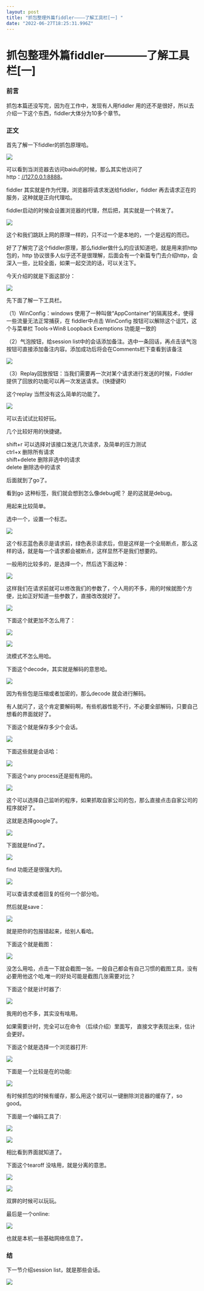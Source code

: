 ```yaml
---
layout: post
title: "抓包整理外篇fiddler————了解工具栏[一] "
date: "2022-06-27T18:25:31.996Z"
---
```

抓包整理外篇fiddler————了解工具栏\[一\]
===========================

### 前言

抓包本篇还没写完，因为在工作中，发现有人用fiddler 用的还不是很好，所以去介绍一下这个东西，fiddler大体分为10多个章节。

### 正文

首先了解一下fiddler的抓包原理哈。

![](https://img2022.cnblogs.com/blog/1289794/202206/1289794-20220627231718456-812922205.png)

可以看到当浏览器去访问baidu的时候，那么其实他访问了http：[//127.0.0.1:8888](//127.0.0.1:8888)。

fiddler 其实就是作为代理，浏览器将请求发送给fiddler，fiddler 再去请求正在的服务，这种就是正向代理哈。

fiddler启动的时候会设置浏览器的代理，然后把，其实就是一个转发了。

![](https://img2022.cnblogs.com/blog/1289794/202206/1289794-20220627232313152-616960416.png)

这个和我们跳跃上网的原理一样的，只不过一个是本地的，一个是远程的而已。

好了了解完了这个fiddler原理，那么fiddler做什么的应该知道吧，就是用来抓http包的，http 协议很多人似乎还不是很理解，后面会有一个新篇专门去介绍http，会深入一些，比较全面，如果一起交流的话，可以关注下。

今天介绍的就是下面这部分：

![](https://img2022.cnblogs.com/blog/1289794/202206/1289794-20220627232532611-2122554398.png)

先下面了解一下工具栏。

（1）WinConfig：windows 使用了一种叫做“AppContainer”的隔离技术，使得一些流量无法正常捕获，在 fiddler中点击 WinConfig 按钮可以解除这个诅咒，这个与菜单栏 Tools→Win8 Loopback Exemptions 功能是一致的

（2）气泡按钮，给session list中的会话添加备注。选中一条回话，再点击该气泡按钮可直接添加备注内容。添加成功后将会在Comments栏下查看到该备注

![](https://img2022.cnblogs.com/blog/1289794/202206/1289794-20220627234739117-1387400242.png)

（3）Replay回放按钮：当我们需要再一次对某个请求进行发送的时候，Fiddler提供了回放的功能可以再一次发送请求。（快捷键R）

这个replay 当然没有这么简单的功能了。

![](https://img2022.cnblogs.com/blog/1289794/202206/1289794-20220627234805149-1524625686.png)

可以去试试比较好玩。

几个比较好用的快捷键。

shift+r 可以选择对该接口发送几次请求，及简单的压力测试  
ctrl+x 删除所有请求  
shift+delete 删除非选中的请求  
delete 删除选中的请求

后面就到了go了。

看到go 这种标签，我们就会想到怎么像debug呢？ 是的这就是debug。

用起来比较简单。

选中一个，设置一个标志。

![](https://img2022.cnblogs.com/blog/1289794/202206/1289794-20220627235812697-287924038.png)

这个标志蓝色表示是请求前，绿色表示请求后，但是这样是一个全局断点，那么这样的话，就是每一个请求都会被断点，这样显然不是我们想要的。

一般用的比较多的，是选择一个，然后选下面这种：

![](https://img2022.cnblogs.com/blog/1289794/202206/1289794-20220628000044558-166639745.png)

这样我们在请求前就可以修改我们的参数了，个人用的不多，用的时候就图个方便，比如正好知道一些参数了，直接改改就好了。

![](https://img2022.cnblogs.com/blog/1289794/202206/1289794-20220628000228328-1419307128.png)

下面这个就更加不怎么用了：

![](https://img2022.cnblogs.com/blog/1289794/202206/1289794-20220628001815089-2085977621.png)

![](https://img2022.cnblogs.com/blog/1289794/202206/1289794-20220628001916069-417932325.png)

流模式不怎么用哈。

下面这个decode，其实就是解码的意思哈。

![](https://img2022.cnblogs.com/blog/1289794/202206/1289794-20220628002023080-607626168.png)

因为有些包是压缩或者加密的，那么decode 就会进行解码。

有人就问了，这个肯定要解码啊，有些机器性能不行，不必要全部解码，只要自己想看的界面就好了。

下面这个就是保存多少个会话。

![](https://img2022.cnblogs.com/blog/1289794/202206/1289794-20220628002135498-738739674.png)

下面这些就是会话哈：

![](https://img2022.cnblogs.com/blog/1289794/202206/1289794-20220628002202406-1417984737.png)

下面这个any process还是挺有用的。

![](https://img2022.cnblogs.com/blog/1289794/202206/1289794-20220628002341802-528122580.png)

这个可以选择自己监听的程序，如果抓取自家公司的包，那么直接点击自家公司的程序就好了。

这就是选择google了。

![](https://img2022.cnblogs.com/blog/1289794/202206/1289794-20220628002708298-617196798.png)

下面就是find了。

![](https://img2022.cnblogs.com/blog/1289794/202206/1289794-20220628002748703-2106649068.png)

find 功能还是很强大的。

![](https://img2022.cnblogs.com/blog/1289794/202206/1289794-20220628003828936-704098065.png)

可以查请求或者回复的任何一个部分哈。

然后就是save：

![](https://img2022.cnblogs.com/blog/1289794/202206/1289794-20220628002811237-791511521.png)

就是把你的包报错起来，给别人看哈。

下面这个就是截图：

![](https://img2022.cnblogs.com/blog/1289794/202206/1289794-20220628002855556-488329043.png)

没怎么用哈，点击一下就会截图一张。一般自己都会有自己习惯的截图工具，没有必要用他这个哈,唯一的好处可能是截图几张需要对比？

下面这个就是计时器了:

![](https://img2022.cnblogs.com/blog/1289794/202206/1289794-20220628003709012-1658119971.png)

我用的也不多，其实没有啥用。

如果需要计时，完全可以在命令 （后续介绍）里面写， 直接文字表现出来，估计会更好。

下面这个就是选择一个浏览器打开:

![](https://img2022.cnblogs.com/blog/1289794/202206/1289794-20220628004059603-1229189770.png)

下面是一个比较是在的功能:

![](https://img2022.cnblogs.com/blog/1289794/202206/1289794-20220628004159300-970859366.png)

有时候抓包的时候有缓存，那么用这个就可以一键删除浏览器的缓存了，so good。

下面是一个编码工具了:

![](https://img2022.cnblogs.com/blog/1289794/202206/1289794-20220628004416762-1880461367.png)

![](https://img2022.cnblogs.com/blog/1289794/202206/1289794-20220628004404987-2059886331.png)

相比看到界面就知道了。

下面这个tearoff 没啥用，就是分离的意思。

![](https://img2022.cnblogs.com/blog/1289794/202206/1289794-20220628004551721-82569716.png)

![](https://img2022.cnblogs.com/blog/1289794/202206/1289794-20220628004629276-903828301.png)

双屏的时候可以玩玩。

最后是一个online:

![](https://img2022.cnblogs.com/blog/1289794/202206/1289794-20220628004804599-1175670858.png)

也就是本机一些基础网络信息了。

### 结

下一节介绍session list，就是那些会话。

![](https://img2022.cnblogs.com/blog/1289794/202206/1289794-20220628004854316-616317408.png)